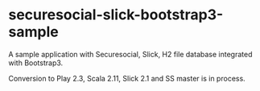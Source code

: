 securesocial-slick-bootstrap3-sample
====================================

A sample application with Securesocial, Slick, H2 file database integrated with Bootstrap3.

Conversion to Play 2.3, Scala 2.11, Slick 2.1 and SS master is in process.
